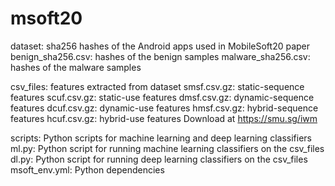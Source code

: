 # msoft20
dataset: sha256 hashes of the Android apps used in MobileSoft20 paper
    benign_sha256.csv: hashes of the benign samples
    malware_sha256.csv: hashes of the malware samples

csv_files: features extracted from dataset
    smsf.csv.gz: static-sequence features
    scuf.csv.gz: static-use features
    dmsf.csv.gz: dynamic-sequence features
    dcuf.csv.gz: dynamic-use features
    hmsf.csv.gz: hybrid-sequence features
    hcuf.csv.gz: hybrid-use features
    Download at https://smu.sg/iwm

scripts: Python scripts for machine learning and deep learning classifiers
    ml.py: Python script for running machine learning classifiers on the csv_files
    dl.py: Python script for running deep learning classifiers on the csv_files
    msoft_env.yml: Python dependencies